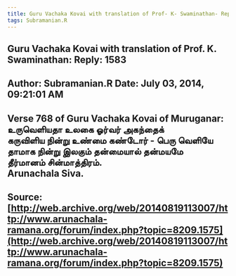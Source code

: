 ```yaml
--- 
title: Guru Vachaka Kovai with translation of Prof- K- Swaminathan- Reply- 1583   
tags: Subramanian.R  
---  
```

##  Guru Vachaka Kovai with translation of Prof. K. Swaminathan: Reply: 1583  
Author: Subramanian.R       Date: July 03, 2014, 09:21:01 AM  
---  
Verse 768 of Guru Vachaka Kovai of Muruganar: உருவெளியதா உலகை ஓர்வர் அகந்தைக்   
கருவிளிய நின்று உண்மை கண்டோர் \- பெரு வெளியே   
தாமாக நின்று இலகும் தன்மையால் தன்மயமே   
தீர்மானம் சின்மாத்திரம்.   
Arunachala Siva.
 ---  
Source:[http://web.archive.org/web/20140819113007/http://www.arunachala-ramana.org/forum/index.php?topic=8209.1575](http://web.archive.org/web/20140819113007/http://www.arunachala-ramana.org/forum/index.php?topic=8209.1575)   
---  

